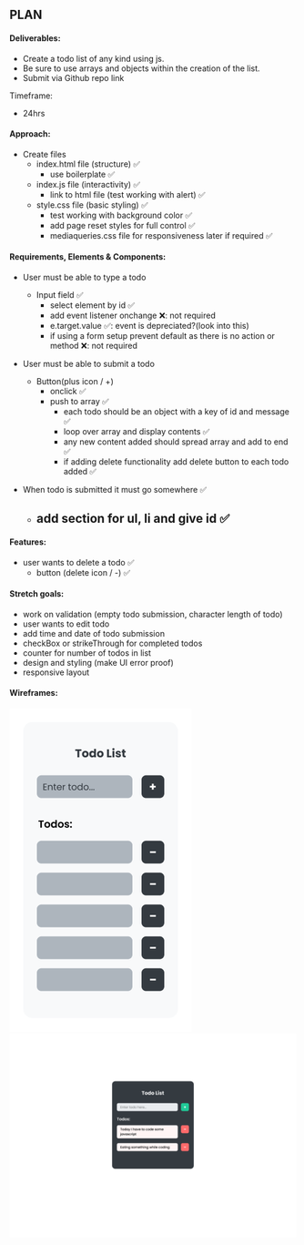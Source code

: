 ## PLAN

#### Deliverables:

- Create a todo list of any kind using js.
- Be sure to use arrays and objects within the creation of the list.
- Submit via Github repo link

Timeframe:

- 24hrs

#### Approach:

- Create files
  - index.html file (structure) ✅
    - use boilerplate ✅
  - index.js file (interactivity) ✅
    - link to html file (test working with alert) ✅
  - style.css file (basic styling) ✅
    - test working with background color ✅
    - add page reset styles for full control ✅
    - mediaqueries.css file for responsiveness later if required ✅

#### Requirements, Elements & Components:

- User must be able to type a todo

  - Input field ✅
    - select element by id ✅
    - add event listener onchange ❌: not required
    - e.target.value ✅: event is depreciated?(look into this)
    - if using a form setup prevent default as there is no action or method ❌: not required

- User must be able to submit a todo

  - Button(plus icon / +)
    - onclick ✅
    - push to array ✅
      - each todo should be an object with a key of id and message ✅
      - loop over array and display contents ✅
      - any new content added should spread array and add to end ✅
      - if adding delete functionality add delete button to each todo added ✅

- When todo is submitted it must go somewhere ✅
  - ## add section for ul, li and give id ✅

#### Features:

- user wants to delete a todo ✅
  - button (delete icon / -) ✅

#### Stretch goals:

- work on validation (empty todo submission, character length of todo)
- user wants to edit todo
- add time and date of todo submission
- checkBox or strikeThrough for completed todos
- counter for number of todos in list
- design and styling (make UI error proof)
- responsive layout

#### Wireframes:

![todoList lo-fi wireframes](_assets/todo_lofi-wireframes.png)
![todoList lo-fi wireframes](_assets/todo_midfi-wireframes_desktop.png)
